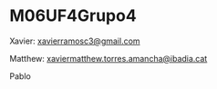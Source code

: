 # M06UF4Grupo4
Xavier: xavierramosc3@gmail.com

Matthew: xaviermatthew.torres.amancha@ibadia.cat

Pablo
